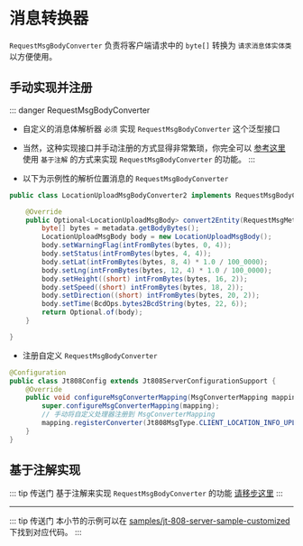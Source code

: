 # 消息转换器

`RequestMsgBodyConverter` 负责将客户端请求中的 `byte[]` 转换为 `请求消息体实体类` 以方便使用。

## 手动实现并注册

::: danger RequestMsgBodyConverter
- 自定义的消息体解析器 `必须` 实现 `RequestMsgBodyConverter` 这个泛型接口
- 当然，这种实现接口并手动注册的方式显得非常繁琐，你完全可以 [参考这里](src/v1/jt-808/guide/annotation-based-dev/req-msg-mapping.md) 使用 `基于注解` 的方式来实现 `RequestMsgBodyConverter` 的功能。
::: 

- 以下为示例性的解析位置消息的 `RequestMsgBodyConverter`

```java
public class LocationUploadMsgBodyConverter2 implements RequestMsgBodyConverter<LocationUploadMsgBody> {

    @Override
    public Optional<LocationUploadMsgBody> convert2Entity(RequestMsgMetadata metadata) {
        byte[] bytes = metadata.getBodyBytes();
        LocationUploadMsgBody body = new LocationUploadMsgBody();
        body.setWarningFlag(intFromBytes(bytes, 0, 4));
        body.setStatus(intFromBytes(bytes, 4, 4));
        body.setLat(intFromBytes(bytes, 8, 4) * 1.0 / 100_0000);
        body.setLng(intFromBytes(bytes, 12, 4) * 1.0 / 100_0000);
        body.setHeight((short) intFromBytes(bytes, 16, 2));
        body.setSpeed((short) intFromBytes(bytes, 18, 2));
        body.setDirection((short) intFromBytes(bytes, 20, 2));
        body.setTime(BcdOps.bytes2BcdString(bytes, 22, 6));
        return Optional.of(body);
    }

}
```

- 注册自定义 `RequestMsgBodyConverter`

```java
@Configuration
public class Jt808Config extends Jt808ServerConfigurationSupport { 
    @Override
    public void configureMsgConverterMapping(MsgConverterMapping mapping) {
        super.configureMsgConverterMapping(mapping);
        // 手动将自定义处理器注册到 MsgConverterMapping
        mapping.registerConverter(Jt808MsgType.CLIENT_LOCATION_INFO_UPLOAD, new LocationUploadMsgBodyConverter2());
    }
}
```

## 基于注解实现

::: tip 传送门
基于注解来实现 `RequestMsgBodyConverter` 的功能 [请移步这里](src/v1/jt-808/guide/annotation-based-dev/req-msg-mapping.md)
:::

---

::: tip 传送门
本小节的示例可以在 [samples/jt-808-server-sample-customized](https://github.com/hylexus/jt-framework/tree/master/samples/jt-808-server-sample-customized) 下找到对应代码。
:::
